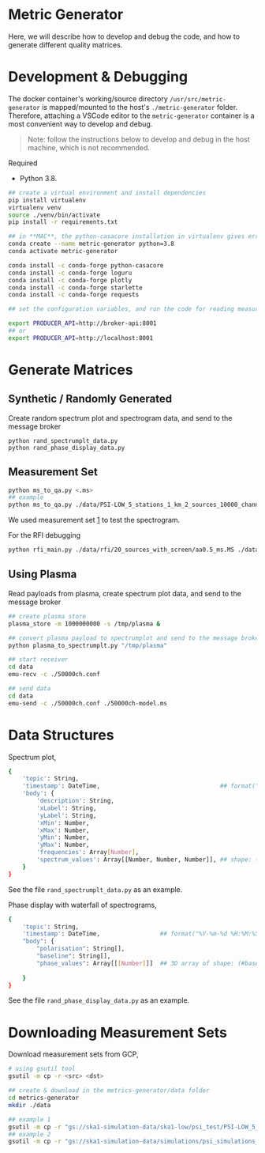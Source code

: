 
# Metric Generator

Here, we will describe how to develop and debug the code, and how to generate different quality matrices.

# Development & Debugging

The docker container's working/source directory `/usr/src/metric-generator` is mapped/mounted to the host's `./metric-generator` folder. Therefore, attaching a VSCode editor to the `metric-generator` container is a most convenient way to develop and debug.

> Note: follow the instructions below to develop and debug in the host machine, which is not recommended.

Required
- Python 3.8.

```bash
## create a virtual environment and install dependencies
pip install virtualenv
virtualenv venv
source ./venv/bin/activate
pip install -r requirements.txt

## in **MAC**, the python-casacore installation in virtualenv gives error (C++ library related), therefore, use a conda environment to install casacore libraries.
conda create --name metric-generator python=3.8
conda activate metric-generator

conda install -c conda-forge python-casacore
conda install -c conda-forge loguru
conda install -c conda-forge plotly
conda install -c conda-forge starlette
conda install -c conda-forge requests

## set the configuration variables, and run the code for reading measurement set, generate quality metrics (e.g., spectrum plot) and feed metrics the broker API:

export PRODUCER_API=http://broker-api:8001 
## or
export PRODUCER_API=http://localhost:8001
```

# Generate Matrices
## Synthetic / Randomly Generated

Create random spectrum plot and spectrogram data, and send to the message broker

```
python rand_spectrumplt_data.py
python rand_phase_display_data.py
```

## Measurement Set

```bash
python ms_to_qa.py <.ms>
## example
python ms_to_qa.py ./data/PSI-LOW_5_stations_1_km_2_sources_10000_channels-autocorr-noise.ms.split
```

We used measurement set [1](https://console.cloud.google.com/storage/browser/ska1-simulation-data/simulations/psi_simulations_SP-1158/low/PSI-LOW_5_stations_1_km_2_sources_10000_channels-autocorr-noise.ms;tab=objects?prefix=&forceOnObjectsSortingFiltering=false) to test the spectrogram.


For the RFI debugging

```bash
python rfi_main.py ./data/rfi/20_sources_with_screen/aa0.5_ms.MS ./data/rfi/aa05_low_rfi_84chans.ms
```

## Using Plasma

Read payloads from plasma, create spectrum plot data, and send to the message broker

```bash
## create plasma store
plasma_store -m 1000000000 -s /tmp/plasma &

## convert plasma payload to spectrumplot and send to the message broker
python plasma_to_spectrumplt.py "/tmp/plasma"

## start receiver
cd data
emu-recv -c ./50000ch.conf

## send data
cd data
emu-send -c ./50000ch.conf ./50000ch-model.ms
```


# Data Structures

Spectrum plot, 

```sh
{
    'topic': String,
    'timestamp': DateTime,                                  ## format("%Y-%m-%d %H:%M:%S")
    'body': {
        'description': String,
        'xLabel': String,
        'yLabel': String,
        'xMin': Number,
        'xMax': Number,
        'yMin': Number,
        'yMax': Number,
        'frequencies': Array[Number],
        'spectrum_values': Array[[Number, Number, Number]], ## shape: (3, #channels)
    }
}

```
See the file `rand_spectrumplt_data.py` as an example.

Phase display with waterfall of spectrograms,

```sh
{
    'topic': String,
    'timestamp': DateTime,                 ## format("%Y-%m-%d %H:%M:%S")
    "body": {
        "polarisation": String[],
        "baseline": String[],
        "phase_values": Array[[[Number]]]  ## 3D array of shape: (#baseline, #polarisation, #channels)
            
    }
}

```
See the file `rand_phase_display_data.py` as an example.


# Downloading Measurement Sets

Download measurement sets from GCP,

```bash
# using gsutil tool
gsutil -m cp -r <src> <dst>

## create & download in the metrics-generator/data folder
cd metrics-generator 
mkdir ./data

## example 1
gsutil -m cp -r "gs://ska1-simulation-data/ska1-low/psi_test/PSI-LOW_5_stations_1_km_2_sources_10000_channels-autocorr-noise.ms" ./data/
## example 2
gsutil -m cp -r "gs://ska1-simulation-data/simulations/psi_simulations_SP-1158/low/PSI-LOW_5_stations_1_km_2_sources_10000_channels-autocorr-noise.ms" ./data/

```
